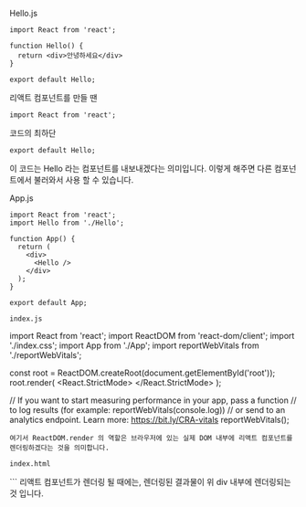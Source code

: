 Hello.js
```
import React from 'react';

function Hello() {
  return <div>안녕하세요</div>
}

export default Hello;
```
 
리액트 컴포넌트를 만들 땐
```
import React from 'react';
```
 
코드의 최하단
```
export default Hello;
```
이 코드는 Hello 라는 컴포넌트를 내보내겠다는 의미입니다. 이렇게 해주면 다른 컴포넌트에서 불러와서 사용 할 수 있습니다.
 
App.js
```
import React from 'react';
import Hello from './Hello';

function App() {
  return (
    <div>
      <Hello />
    </div>
  );
}

export default App;
 
index.js
```
import React from 'react';
import ReactDOM from 'react-dom/client';
import './index.css';
import App from './App';
import reportWebVitals from './reportWebVitals';

const root = ReactDOM.createRoot(document.getElementById('root'));
root.render(
  <React.StrictMode>
    <App />
  </React.StrictMode>
);

// If you want to start measuring performance in your app, pass a function
// to log results (for example: reportWebVitals(console.log))
// or send to an analytics endpoint. Learn more: https://bit.ly/CRA-vitals
reportWebVitals();
```
여기서 ReactDOM.render 의 역할은 브라우저에 있는 실제 DOM 내부에 리액트 컴포넌트를 렌더링하겠다는 것을 의미합니다.
 
index.html
```
<div id="root"></div>
```
리액트 컴포넌트가 렌더링 될 때에는, 렌더링된 결과물이 위 div 내부에 렌더링되는 것 입니다.